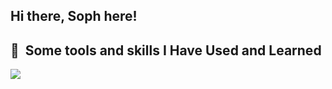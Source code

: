 ## Hi there, Soph here!

<h2> 🚀 &nbsp;Some tools and skills I Have Used and Learned</h2>
<p align="left">
<img src="https://skillicons.dev/icons?i=c,cs,html,css,js,nodejs,github,vscode,visualstudio,dotnet" />
</p>
